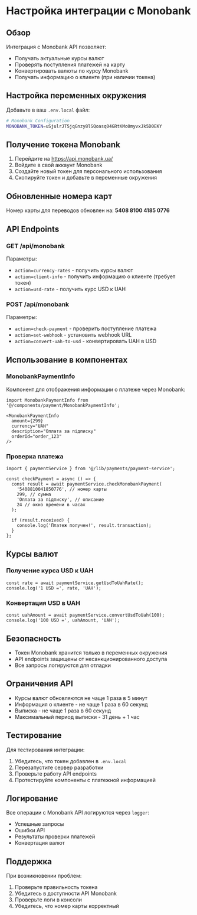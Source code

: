 # Настройка интеграции с Monobank

## Обзор

Интеграция с Monobank API позволяет:
- Получать актуальные курсы валют
- Проверять поступления платежей на карту
- Конвертировать валюты по курсу Monobank
- Получать информацию о клиенте (при наличии токена)

## Настройка переменных окружения

Добавьте в ваш `.env.local` файл:

```bash
# Monobank Configuration
MONOBANK_TOKEN=uSjulrJT5jqGnzy8lSQoasq04GRtKMo0myvxJk5D0EKY
```

## Получение токена Monobank

1. Перейдите на https://api.monobank.ua/
2. Войдите в свой аккаунт Monobank
3. Создайте новый токен для персонального использования
4. Скопируйте токен и добавьте в переменные окружения

## Обновленные номера карт

Номер карты для переводов обновлен на: **5408 8100 4185 0776**

## API Endpoints

### GET /api/monobank

Параметры:
- `action=currency-rates` - получить курсы валют
- `action=client-info` - получить информацию о клиенте (требует токен)
- `action=usd-rate` - получить курс USD к UAH

### POST /api/monobank

Параметры:
- `action=check-payment` - проверить поступление платежа
- `action=set-webhook` - установить webhook URL
- `action=convert-uah-to-usd` - конвертировать UAH в USD

## Использование в компонентах

### MonobankPaymentInfo

Компонент для отображения информации о платеже через Monobank:

```tsx
import MonobankPaymentInfo from '@/components/payment/MonobankPaymentInfo';

<MonobankPaymentInfo
  amount={299}
  currency="UAH"
  description="Оплата за підписку"
  orderId="order_123"
/>
```

### Проверка платежа

```tsx
import { paymentService } from '@/lib/payments/payment-service';

const checkPayment = async () => {
  const result = await paymentService.checkMonobankPayment(
    '5408810041850776', // номер карты
    299, // сумма
    'Оплата за підписку', // описание
    24 // окно времени в часах
  );
  
  if (result.received) {
    console.log('Платеж получен!', result.transaction);
  }
};
```

## Курсы валют

### Получение курса USD к UAH

```tsx
const rate = await paymentService.getUsdToUahRate();
console.log('1 USD =', rate, 'UAH');
```

### Конвертация USD в UAH

```tsx
const uahAmount = await paymentService.convertUsdToUah(100);
console.log('100 USD =', uahAmount, 'UAH');
```

## Безопасность

- Токен Monobank хранится только в переменных окружения
- API endpoints защищены от несанкционированного доступа
- Все запросы логируются для отладки

## Ограничения API

- Курсы валют обновляются не чаще 1 раза в 5 минут
- Информация о клиенте - не чаще 1 раза в 60 секунд
- Выписка - не чаще 1 раза в 60 секунд
- Максимальный период выписки - 31 день + 1 час

## Тестирование

Для тестирования интеграции:

1. Убедитесь, что токен добавлен в `.env.local`
2. Перезапустите сервер разработки
3. Проверьте работу API endpoints
4. Протестируйте компоненты с платежной информацией

## Логирование

Все операции с Monobank API логируются через `logger`:
- Успешные запросы
- Ошибки API
- Результаты проверки платежей
- Конвертация валют

## Поддержка

При возникновении проблем:
1. Проверьте правильность токена
2. Убедитесь в доступности API Monobank
3. Проверьте логи в консоли
4. Убедитесь, что номер карты корректный
